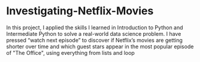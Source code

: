 # Investigating-Netflix-Movies
In this project, I applied the skills I learned in Introduction to Python and Intermediate Python to solve a real-world data science problem. I have pressed “watch next episode” to discover if Netflix’s movies are getting shorter over time and which guest stars appear in the most popular episode of "The Office", using everything from lists and loop
